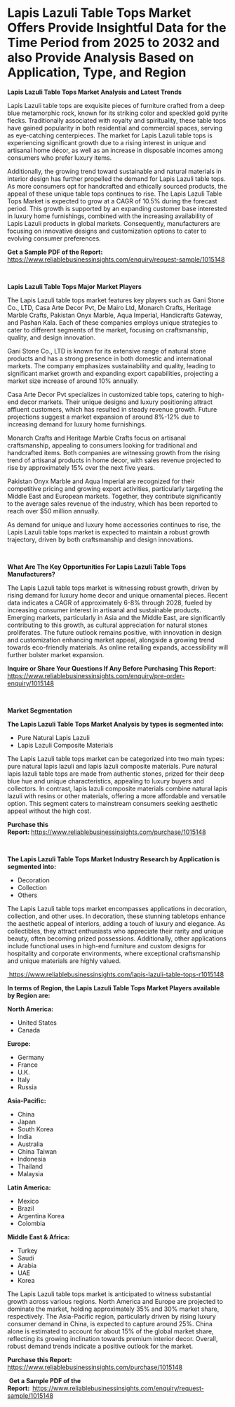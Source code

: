 <p><h1>Lapis Lazuli Table Tops Market Offers Provide Insightful Data for the Time Period from 2025 to 2032 and also Provide Analysis Based on Application, Type, and Region</h1></p><p><strong>Lapis Lazuli Table Tops Market Analysis and Latest Trends</strong></p>
<p><p>Lapis Lazuli table tops are exquisite pieces of furniture crafted from a deep blue metamorphic rock, known for its striking color and speckled gold pyrite flecks. Traditionally associated with royalty and spirituality, these table tops have gained popularity in both residential and commercial spaces, serving as eye-catching centerpieces. The market for Lapis Lazuli table tops is experiencing significant growth due to a rising interest in unique and artisanal home décor, as well as an increase in disposable incomes among consumers who prefer luxury items.</p><p>Additionally, the growing trend toward sustainable and natural materials in interior design has further propelled the demand for Lapis Lazuli table tops. As more consumers opt for handcrafted and ethically sourced products, the appeal of these unique table tops continues to rise. The Lapis Lazuli Table Tops Market is expected to grow at a CAGR of 10.5% during the forecast period. This growth is supported by an expanding customer base interested in luxury home furnishings, combined with the increasing availability of Lapis Lazuli products in global markets. Consequently, manufacturers are focusing on innovative designs and customization options to cater to evolving consumer preferences.</p></p>
<p><strong>Get a Sample PDF of the Report:&nbsp;</strong> <a href="https://www.reliablebusinessinsights.com/enquiry/request-sample/1015148?utm_campaign=101&utm_medium=2&utm_source=Github&utm_content=ia&utm_term=17042025&utm_id=lapis-lazuli-table-tops">https://www.reliablebusinessinsights.com/enquiry/request-sample/1015148</a></p>
<p>&nbsp;</p>
<p><strong>Lapis Lazuli Table Tops Major Market Players</strong></p>
<p><p>The Lapis Lazuli table tops market features key players such as Gani Stone Co., LTD, Casa Arte Decor Pvt, De Mairo Ltd, Monarch Crafts, Heritage Marble Crafts, Pakistan Onyx Marble, Aqua Imperial, Handicrafts Gateway, and Pashan Kala. Each of these companies employs unique strategies to cater to different segments of the market, focusing on craftsmanship, quality, and design innovation.</p><p>Gani Stone Co., LTD is known for its extensive range of natural stone products and has a strong presence in both domestic and international markets. The company emphasizes sustainability and quality, leading to significant market growth and expanding export capabilities, projecting a market size increase of around 10% annually.</p><p>Casa Arte Decor Pvt specializes in customized table tops, catering to high-end decor markets. Their unique designs and luxury positioning attract affluent customers, which has resulted in steady revenue growth. Future projections suggest a market expansion of around 8%-12% due to increasing demand for luxury home furnishings.</p><p>Monarch Crafts and Heritage Marble Crafts focus on artisanal craftsmanship, appealing to consumers looking for traditional and handcrafted items. Both companies are witnessing growth from the rising trend of artisanal products in home decor, with sales revenue projected to rise by approximately 15% over the next five years.</p><p>Pakistan Onyx Marble and Aqua Imperial are recognized for their competitive pricing and growing export activities, particularly targeting the Middle East and European markets. Together, they contribute significantly to the average sales revenue of the industry, which has been reported to reach over $50 million annually.</p><p>As demand for unique and luxury home accessories continues to rise, the Lapis Lazuli table tops market is expected to maintain a robust growth trajectory, driven by both craftsmanship and design innovations.</p></p>
<p>&nbsp;</p>
<p><strong>What Are The Key Opportunities For Lapis Lazuli Table Tops Manufacturers?</strong></p>
<p><p>The Lapis Lazuli table tops market is witnessing robust growth, driven by rising demand for luxury home decor and unique ornamental pieces. Recent data indicates a CAGR of approximately 6-8% through 2028, fueled by increasing consumer interest in artisanal and sustainable products. Emerging markets, particularly in Asia and the Middle East, are significantly contributing to this growth, as cultural appreciation for natural stones proliferates. The future outlook remains positive, with innovation in design and customization enhancing market appeal, alongside a growing trend towards eco-friendly materials. As online retailing expands, accessibility will further bolster market expansion.</p></p>
<p><strong>Inquire or Share Your Questions If Any Before Purchasing This Report:</strong> <a href="https://www.reliablebusinessinsights.com/enquiry/pre-order-enquiry/1015148?utm_campaign=101&utm_medium=2&utm_source=Github&utm_content=ia&utm_term=17042025&utm_id=lapis-lazuli-table-tops">https://www.reliablebusinessinsights.com/enquiry/pre-order-enquiry/1015148</a></p>
<p>&nbsp;</p>
<p><strong>Market Segmentation</strong></p>
<p><strong>The Lapis Lazuli Table Tops Market Analysis by types is segmented into:</strong></p>
<p><ul><li>Pure Natural Lapis Lazuli</li><li>Lapis Lazuli Composite Materials</li></ul></p>
<p><p>The Lapis Lazuli table tops market can be categorized into two main types: pure natural lapis lazuli and lapis lazuli composite materials. Pure natural lapis lazuli table tops are made from authentic stones, prized for their deep blue hue and unique characteristics, appealing to luxury buyers and collectors. In contrast, lapis lazuli composite materials combine natural lapis lazuli with resins or other materials, offering a more affordable and versatile option. This segment caters to mainstream consumers seeking aesthetic appeal without the high cost.</p></p>
<p><strong>Purchase this Report:&nbsp;</strong><a href="https://www.reliablebusinessinsights.com/purchase/1015148?utm_campaign=101&utm_medium=2&utm_source=Github&utm_content=ia&utm_term=17042025&utm_id=lapis-lazuli-table-tops">https://www.reliablebusinessinsights.com/purchase/1015148</a></p>
<p>&nbsp;</p>
<p><strong>The Lapis Lazuli Table Tops Market Industry Research by Application is segmented into:</strong></p>
<p><ul><li>Decoration</li><li>Collection</li><li>Others</li></ul></p>
<p><p>The Lapis Lazuli table tops market encompasses applications in decoration, collection, and other uses. In decoration, these stunning tabletops enhance the aesthetic appeal of interiors, adding a touch of luxury and elegance. As collectibles, they attract enthusiasts who appreciate their rarity and unique beauty, often becoming prized possessions. Additionally, other applications include functional uses in high-end furniture and custom designs for hospitality and corporate environments, where exceptional craftsmanship and unique materials are highly valued.</p></p>
<p><a href="https://www.reliablebusinessinsights.com/lapis-lazuli-table-tops-r1015148?utm_campaign=101&utm_medium=2&utm_source=Github&utm_content=ia&utm_term=17042025&utm_id=lapis-lazuli-table-tops">&nbsp;https://www.reliablebusinessinsights.com/lapis-lazuli-table-tops-r1015148</a></p>
<p><strong>In terms of Region, the Lapis Lazuli Table Tops Market Players available by Region are:</strong></p>
<p>
    <p> <strong> North America: </strong>
        <ul>
            <li>United States</li>
            <li>Canada</li>
        </ul>
        </p> 
    <p> <strong> Europe: </strong>
        <ul>
            <li>Germany</li>
            <li>France</li>
            <li>U.K.</li>
            <li>Italy</li>
            <li>Russia</li>
        </ul>
        </p> 
    <p> <strong> Asia-Pacific: </strong>
        <ul>
            <li>China</li>
            <li>Japan</li>
            <li>South Korea</li>
            <li>India</li>
            <li>Australia</li>
            <li>China Taiwan</li>
            <li>Indonesia</li>
            <li>Thailand</li>
            <li>Malaysia</li>
        </ul>
        </p> 
    <p> <strong> Latin America: </strong>
        <ul>
            <li>Mexico</li>
            <li>Brazil</li>
            <li>Argentina Korea</li>
            <li>Colombia</li>
        </ul>
        </p> 
    <p> <strong> Middle East & Africa: </strong>
        <ul>
            <li>Turkey</li>
            <li>Saudi</li>
            <li>Arabia</li>
            <li>UAE</li>
            <li>Korea</li>
        </ul>
    </p>
    </p>
<p><p>The Lapis Lazuli table tops market is anticipated to witness substantial growth across various regions. North America and Europe are projected to dominate the market, holding approximately 35% and 30% market share, respectively. The Asia-Pacific region, particularly driven by rising luxury consumer demand in China, is expected to capture around 25%. China alone is estimated to account for about 15% of the global market share, reflecting its growing inclination towards premium interior decor. Overall, robust demand trends indicate a positive outlook for the market.</p></p>
<p><strong>Purchase this Report: </strong><a href="https://www.reliablebusinessinsights.com/purchase/1015148?utm_campaign=101&utm_medium=2&utm_source=Github&utm_content=ia&utm_term=17042025&utm_id=lapis-lazuli-table-tops">https://www.reliablebusinessinsights.com/purchase/1015148</a></p>
<p>&nbsp;<strong>Get a Sample PDF of the Report:&nbsp;&nbsp;</strong><a href="https://www.reliablebusinessinsights.com/enquiry/request-sample/1015148?utm_campaign=101&utm_medium=2&utm_source=Github&utm_content=ia&utm_term=17042025&utm_id=lapis-lazuli-table-tops">https://www.reliablebusinessinsights.com/enquiry/request-sample/1015148</a></p>
<p><strong></strong></p>
<p><p></p><p></p><p></p></p>